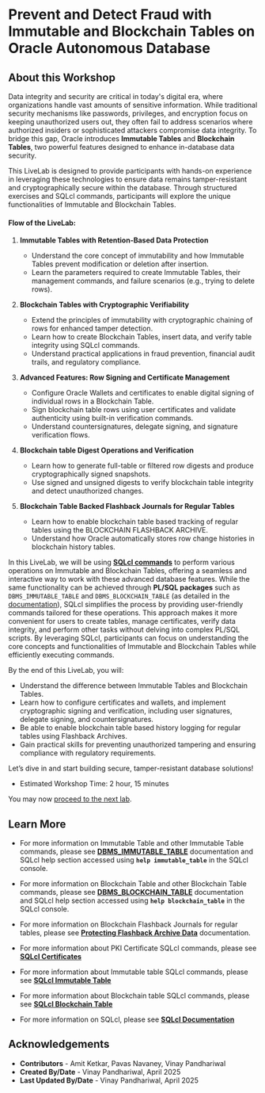 # Prevent and Detect Fraud with Immutable and Blockchain Tables on Oracle Autonomous Database

## About this Workshop

Data integrity and security are critical in today's digital era, where organizations handle vast amounts of sensitive information. While traditional security mechanisms like passwords, privileges, and encryption focus on keeping unauthorized users out, they often fail to address scenarios where authorized insiders or sophisticated attackers compromise data integrity. To bridge this gap, Oracle introduces **Immutable Tables** and **Blockchain Tables**, two powerful features designed to enhance in-database data security.

This LiveLab is designed to provide participants with hands-on experience in leveraging these technologies to ensure data remains tamper-resistant and cryptographically secure within the database. Through structured exercises and SQLcl commands, participants will explore the unique functionalities of Immutable and Blockchain Tables.

#### Flow of the LiveLab:
1. **Immutable Tables with Retention-Based Data Protection**
    - Understand the core concept of immutability and how Immutable Tables prevent modification or deletion after insertion.
    - Learn the parameters required to create Immutable Tables, their management commands, and failure scenarios (e.g., trying to delete rows).

2. **Blockchain Tables with Cryptographic Verifiability**
    - Extend the principles of immutability with cryptographic chaining of rows for enhanced tamper detection.
    - Learn how to create Blockchain Tables, insert data, and verify table integrity using SQLcl commands.
    - Understand practical applications in fraud prevention, financial audit trails, and regulatory compliance.

3. **Advanced Features: Row Signing and Certificate Management**
    - Configure Oracle Wallets and certificates to enable digital signing of individual rows in a Blockchain Table.
    - Sign blockchain table rows using user certificates and validate authenticity using built-in verification commands.
    - Understand countersignatures, delegate signing, and signature verification flows.

4. **Blockchain table Digest Operations and Verification**
    - Learn how to generate full-table or filtered row digests and produce cryptographically signed snapshots.
    - Use signed and unsigned digests to verify blockchain table integrity and detect unauthorized changes.

5. **Blockchain Table Backed Flashback Journals for Regular Tables**
    - Learn how to enable blockchain table based tracking of regular tables using the BLOCKCHAIN FLASHBACK ARCHIVE.
    - Understand how Oracle automatically stores row change histories in blockchain history tables.

In this LiveLab, we will be using [**SQLcl commands**](https://docs.oracle.com/en/database/oracle/sql-developer-command-line/24.4/sqcug/blockchain_table.html) to perform various operations on Immutable and Blockchain Tables, offering a seamless and interactive way to work with these advanced database features. While the same functionality can be achieved through **PL/SQL packages** such as `DBMS_IMMUTABLE_TABLE` and `DBMS_BLOCKCHAIN_TABLE` (as detailed in the [documentation](https://docs.oracle.com/en/database/oracle/oracle-database/23/arpls/dbms_blockchain_table.html)), SQLcl simplifies the process by providing user-friendly commands tailored for these operations. This approach makes it more convenient for users to create tables, manage certificates, verify data integrity, and perform other tasks without delving into complex PL/SQL scripts. By leveraging SQLcl, participants can focus on understanding the core concepts and functionalities of Immutable and Blockchain Tables while efficiently executing commands.

By the end of this LiveLab, you will:
- Understand the difference between Immutable Tables and Blockchain Tables.
- Learn how to configure certificates and wallets, and implement cryptographic signing and verification, including user signatures, delegate signing, and countersignatures.
- Be able to enable blockchain table based history logging for regular tables using Flashback Archives.
- Gain practical skills for preventing unauthorized tampering and ensuring compliance with regulatory requirements.

Let’s dive in and start building secure, tamper-resistant database solutions!

* Estimated Workshop Time: 2 hour, 15 minutes 

You may now [proceed to the next lab](#next).

## Learn More

* For more information on Immutable Table and other Immutable Table commands, please see **[DBMS\_IMMUTABLE\_TABLE](https://docs.oracle.com/en/database/oracle/oracle-database/23/arpls/dbms_immutable_table.html)** documentation and SQLcl help section accessed using **`help immutable_table`** in the SQLcl console.

* For more information on Blockchain Table and other Blockchain Table commands, please see **[DBMS\_BLOCKCHAIN\_TABLE](https://docs.oracle.com/en/database/oracle/oracle-database/23/arpls/dbms_blockchain_table.html)** documentation and SQLcl help section accessed using **`help blockchain_table`** in the SQLcl console.

* For more information on Blockchain Flashback Journals for regular tables, please see **[Protecting Flashback Archive Data](https://docs.oracle.com/en/database/oracle/oracle-database/23/adfns/flashback.html#GUID-6B04E5D6-4740-4CA6-9CC6-A3CD19E00FA6)** documentation.

* For more information about PKI Certificate SQLcl commands, please see **[SQLcl Certificates](https://docs.oracle.com/en/database/oracle/sql-developer-command-line/25.1/sqcug/certificate.html)**

* For more information about Immutable table SQLcl commands, please see **[SQLcl Immutable Table](https://docs.oracle.com/en/database/oracle/sql-developer-command-line/25.1/sqcug/immutable_table.html)**

* For more information about Blockchain table SQLcl commands, please see **[SQLcl Blockchain Table](https://docs.oracle.com/en/database/oracle/sql-developer-command-line/25.1/sqcug/blockchain_table.html)**

* For more information on SQLcl, please see **[SQLcl Documentation](https://docs.oracle.com/en/database/oracle/sql-developer-command-line/)**

## Acknowledgements

* **Contributors** - Amit Ketkar, Pavas Navaney, Vinay Pandhariwal 
* **Created By/Date** - Vinay Pandhariwal, April 2025
* **Last Updated By/Date** - Vinay Pandhariwal, April 2025
